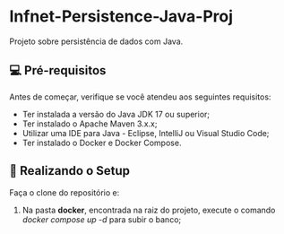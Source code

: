 # Infnet-Persistence-Java-Proj
Projeto sobre persistência de dados com Java.

## 💻 Pré-requisitos

Antes de começar, verifique se você atendeu aos seguintes requisitos:
* Ter instalada a versão do Java JDK 17 ou superior;
* Ter instalado o Apache Maven 3.x.x;
* Utilizar uma IDE para Java - Eclipse, IntelliJ ou Visual Studio Code;
* Ter instalado o Docker e Docker Compose.

## 🚀 Realizando o Setup

Faça o clone do repositório e:

1. Na pasta **docker**, encontrada na raiz do projeto, execute o comando *docker compose up -d* para subir o banco;
